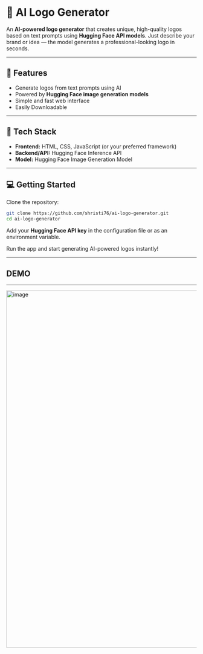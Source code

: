 # 🧠 **AI Logo Generator**

An **AI-powered logo generator** that creates unique, high-quality logos based on text prompts using **Hugging Face API models**.
Just describe your brand or idea — the model generates a professional-looking logo in seconds.

---

## 🚀 **Features**

* Generate logos from text prompts using AI
* Powered by **Hugging Face image generation models**
* Simple and fast web interface
* Easily Downloadable

---

## 🧩 **Tech Stack**

* **Frontend:** HTML, CSS, JavaScript (or your preferred framework)
* **Backend/API:** Hugging Face Inference API
* **Model:** Hugging Face Image Generation Model

---

## 💻 **Getting Started**

Clone the repository:

```bash
git clone https://github.com/shristi76/ai-logo-generator.git
cd ai-logo-generator
```

Add your **Hugging Face API key** in the configuration file or as an environment variable.

Run the app and start generating AI-powered logos instantly!

---

## DEMO
---




<img width="1891" height="944" alt="image" src="https://github.com/user-attachments/assets/5d43b785-8d45-4232-8cf8-7eaeb95e971e" />
